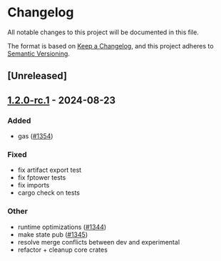 # Changelog

All notable changes to this project will be documented in this file.

The format is based on [Keep a Changelog](https://keepachangelog.com/en/1.0.0/),
and this project adheres to [Semantic Versioning](https://semver.org/spec/v2.0.0.html).

## [Unreleased]

## [1.2.0-rc.1](https://github.com/succinctlabs/sp1/releases/tag/sp1-core-executor-v1.2.0-rc1) - 2024-08-23

### Added

- gas ([#1354](https://github.com/succinctlabs/sp1/pull/1354))

### Fixed

- fix artifact export test
- fix fptower tests
- fix imports
- cargo check on tests

### Other

- runtime optimizations ([#1344](https://github.com/succinctlabs/sp1/pull/1344))
- make state pub ([#1345](https://github.com/succinctlabs/sp1/pull/1345))
- resolve merge conflicts between dev and experimental
- refactor + cleanup core crates
